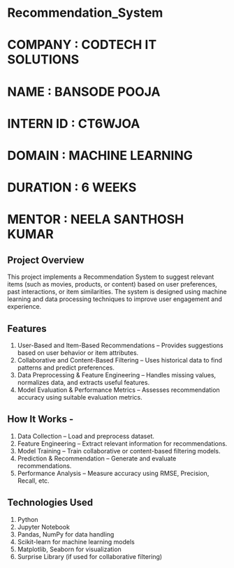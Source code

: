 # Recommendation_System
# COMPANY : CODTECH IT SOLUTIONS
# NAME : BANSODE POOJA
# INTERN ID : CT6WJOA
# DOMAIN : MACHINE LEARNING
# DURATION : 6 WEEKS
# MENTOR : NEELA SANTHOSH KUMAR

## Project Overview
This project implements a Recommendation System to suggest relevant items (such as movies, products, or content) based on user preferences, past interactions, or item similarities. The system is designed using machine learning and data processing techniques to improve user engagement and experience.

## Features
1. User-Based and Item-Based Recommendations – Provides suggestions based on user behavior or item attributes.
2. Collaborative and Content-Based Filtering – Uses historical data to find patterns and predict preferences.
3. Data Preprocessing & Feature Engineering – Handles missing values, normalizes data, and extracts useful features.
4. Model Evaluation & Performance Metrics – Assesses recommendation accuracy using suitable evaluation metrics.

## How It Works -
1. Data Collection – Load and preprocess dataset.
2. Feature Engineering – Extract relevant information for recommendations.
3. Model Training – Train collaborative or content-based filtering models.
4. Prediction & Recommendation – Generate and evaluate recommendations.
5. Performance Analysis – Measure accuracy using RMSE, Precision, Recall, etc.

## Technologies Used
1. Python
2. Jupyter Notebook
3. Pandas, NumPy for data handling
4. Scikit-learn for machine learning models
5. Matplotlib, Seaborn for visualization
6. Surprise Library (if used for collaborative filtering)
